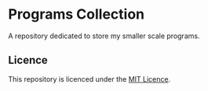 # Programs Collection

A repository dedicated to store my smaller scale programs.

## Licence
This repository is licenced under the [MIT Licence](https://github.com/NikolaosGazis/hoi4-more-ship-names?tab=MIT-1-ov-file).
